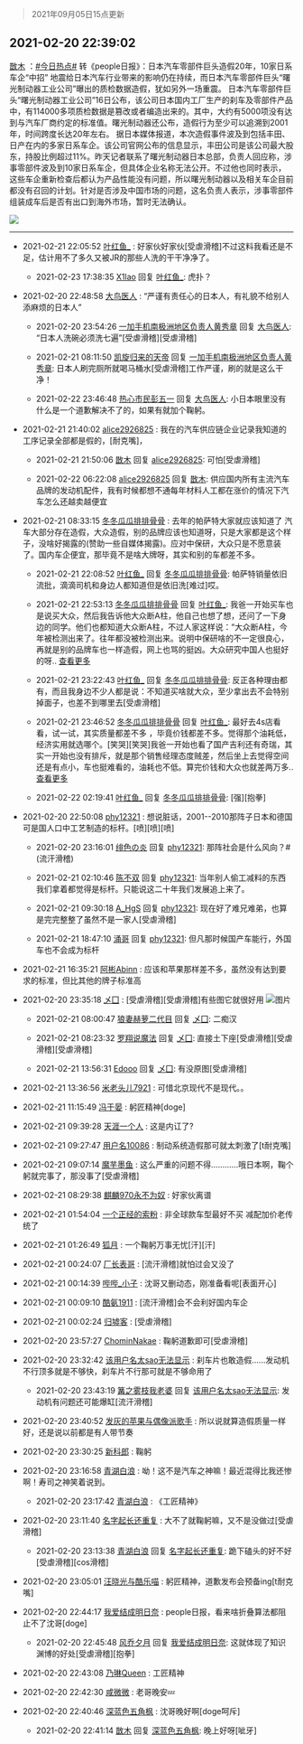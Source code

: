 > 2021年09月05日15点更新
<link rel="stylesheet" href="https://cdn.jsdelivr.net/gh/taotie6/sampleJSON@main/css/photo_show.css">


 ## 2021-02-20 22:39:02 

 [㪚木](https://www.coolapk.com/feed/25008658?shareKey=ODcyOThlNWM5YjYxNjEzMTc3Yjg~) ：<a class="feed-link-tag" href="/t/今日热点?type=0">#今日热点#</a> 转《people日报》：日本汽车零部件巨头造假20年，10家日系车企“中招”
地震给日本汽车行业带来的影响仍在持续，而日本汽车零部件巨头“曙光制动器工业公司”曝出的质检数据造假，犹如另外一场重震。
日本汽车零部件巨头“曙光制动器工业公司”16日公布<!--break-->，该公司日本国内工厂生产的刹车及零部件产品中，有114000多项质检数据是篡改或者编造出来的。其中，大约有5000项没有达到与汽车厂商约定的标准值。曙光制动器还公布，造假行为至少可以追溯到2001年，时间跨度长达20年左右。
据日本媒体报道，本次造假事件波及到包括丰田、日产在内的多家日系车企。该公司官网公布的信息显示，丰田公司是该公司最大股东，持股比例超过11%。昨天记者联系了曙光制动器日本总部，负责人回应称，涉事零部件波及到10家日系车企，但具体企业名称无法公开。不过他也同时表示，这些车企重新检查后都认为产品性能没有问题，所以曙光制动器以及相关车企目前都没有召回的计划。针对是否涉及中国市场的问题，这名负责人表示，涉事零部件组装成车后是否有出口到海外市场，暂时无法确认。 

<div class="album">
<img class="img-item" src="https://image.coolapk.com/feed/2021/0220/22/1081091_ed90efaf_1941_5708@359x226.gif" />
</div>

 ------- 

- 2021-02-21 22:05:52 [叶红鱼_](uid=728808) : 好家伙好家伙[受虐滑稽]不过这料我看还是不足，估计用不了多久又被JR的那些人洗的干干净净了。 

    - 2021-02-23 17:38:35 [X1lao](uid=628869) 回复 [叶红鱼_](uid=728808): 虎扑？ 

- 2021-02-20 22:48:58 [大鸟医人](uid=1511304) : “严谨有责任心的日本人，有礼貌不给别人添麻烦的日本人” 

    - 2021-02-20 23:54:26 [一加手机南极洲地区负责人黄秀章](uid=1765492) 回复 [大鸟医人](uid=1511304): “日本人洗碗必须洗七遍”[受虐滑稽][受虐滑稽] 

    - 2021-02-21 08:11:50 [凯旋归来的天帝](uid=1660221) 回复 [一加手机南极洲地区负责人黄秀章](uid=1765492): 日本人刷完厕所就喝马桶水[受虐滑稽]工作严谨，刷的就是这么干净！ 

    - 2021-02-22 23:46:48 [热心市民彭五一](uid=2330208) 回复 [大鸟医人](uid=1511304): 小日本眼里没有什么是一个道歉解决不了的，如果有就加个鞠躬。 

- 2021-02-21 21:40:02 [alice2926825](uid=1064232) : 我在的汽车供应链企业记录我知道的工序记录全部都是假的，[耐克嘴]， 

    - 2021-02-21 21:50:06 [㪚木](uid=1081091) 回复 [alice2926825](uid=1064232): 可怕[受虐滑稽] 

    - 2021-02-22 06:22:08 [alice2926825](uid=1064232) 回复 [㪚木](uid=1081091): 供应国内所有主流汽车品牌的发动机配件，我有时候都想不通每年材料人工都在涨价的情况下汽车怎么还越卖越便宜 

- 2021-02-21 08:33:15 [冬冬瓜瓜排排骨骨](uid=3463204) : 去年的帕萨特大家就应该知道了   汽车大部分存在造假，大众造假，别的品牌应该也知道呀，只是大家都是这个样子，没啥好揭露的(赞助一些自媒体揭露)。应对中保研，大众只是不愿意装了。国内车企便宜，那毕竟不是啥大牌呀，其实和别的车都差不多。 

    - 2021-02-21 22:08:52 [叶红鱼_](uid=728808) 回复 [冬冬瓜瓜排排骨骨](uid=3463204): 帕萨特销量依旧流批，滴滴司机和身边人都知道但是依旧洗[难过]哎。 

    - 2021-02-21 22:53:13 [冬冬瓜瓜排排骨骨](uid=3463204) 回复 [叶红鱼_](uid=728808): 我爸一开始买车也是说买大众，然后我告诉他大众断A柱，他自己也想了想，还问了一下身边的同学。他们也都知道大众断A柱，不过人家这样说：“大众断A柱，今年被检测出来了。往年都没被检测出来。说明中保研啥的不一定很良心，再就是别的品牌车也一样造假，网上也骂的挺凶。大众研究中国人也挺好的呀.. <a href="/feed/replyList?id=186949696">查看更多</a> 

    - 2021-02-21 23:22:43 [叶红鱼_](uid=728808) 回复 [冬冬瓜瓜排排骨骨](uid=3463204): 反正各种理由都有，而且我身边不少人都是说：不知道买啥就大众，至少拿出去不会特别掉面子，也差不到哪里去[受虐滑稽] 

    - 2021-02-21 23:46:52 [冬冬瓜瓜排排骨骨](uid=3463204) 回复 [叶红鱼_](uid=728808): 最好去4s店看看，试一试，其实质量都差不多 ，毕竟价钱都差不多。觉得那个油耗低，经济实用就选哪个。[笑哭][笑哭]我爸一开始也看了国产吉利还有奇瑞，其实一开始也没有排斥，就是那个销售经理态度贼差，然后坐上去觉得空间还是有点小，车也挺难看的，油耗也不低。算完价钱和大众也就差两万多.. <a href="/feed/replyList?id=186949696">查看更多</a> 

    - 2021-02-22 02:19:41 [叶红鱼_](uid=728808) 回复 [冬冬瓜瓜排排骨骨](uid=3463204): [强][抱拳] 

- 2021-02-20 22:50:08 [phy12321](uid=882783) : 想说脏话，2001--2010那阵子日本和德国可是国人口中工艺制造的标杆。[喷][喷][喷] 

    - 2021-02-20 23:16:01 [绯色の炎](uid=474608) 回复 [phy12321](uid=882783): 那阵社会是什么风向？#(流汗滑稽) 

    - 2021-02-21 02:10:46 [陈不双](uid=3701802) 回复 [phy12321](uid=882783): 当年别人偷工减料的东西我们拿着都觉得是标杆。只能说这二十年我们发展追上来了。 

    - 2021-02-21 09:30:18 [A_HgS](uid=2781404) 回复 [phy12321](uid=882783): 现在好了难兄难弟，也算是完完整整了虽然不是一家人[受虐滑稽] 

    - 2021-02-21 18:47:10 [涌哥](uid=1559440) 回复 [phy12321](uid=882783): 但凡那时候国产车能行，外国车也不会成为标杆 

- 2021-02-21 16:35:21 [阿彬Abinn](uid=2459019) : 应该和苹果那样差不多，虽然没有达到要求的标准，但比其他的牌子标准高 

- 2021-02-20 23:35:18 [乄囗](uid=759206) : [受虐滑稽][受虐滑稽]有些图它就很好用 ![图片](https://image.coolapk.com/feed/2021/0220/23/759206_c2b8ac5b_5317_9734@580x304.jpeg)

    - 2021-02-21 08:00:47 [狼妻赫萝二代目](uid=2892866) 回复 [乄囗](uid=759206): 二痴汉 

    - 2021-02-21 08:23:32 [罗翔说魔法](uid=2307872) 回复 [乄囗](uid=759206): 直接土下座[受虐滑稽][受虐滑稽][受虐滑稽] 

    - 2021-02-21 13:56:31 [Edooo](uid=1634136) 回复 [乄囗](uid=759206): 有没原图[受虐滑稽] 

- 2021-02-21 13:36:56 [米老头儿7921](uid=3247034) : 可惜北京现代不是现代。。 

- 2021-02-21 11:15:49 [冯于晏](uid=2980763) : 躬匠精神[doge] 

- 2021-02-21 09:39:28 [天涯一个人](uid=3225865) : 这是内讧了? 

- 2021-02-21 09:27:47 [用户名10086](uid=3290727) : 制动系统造假那可就太刺激了[t耐克嘴] 

- 2021-02-21 09:07:14 [魔芋墨鱼](uid=3221666) : 这么严重的问题不得…………哦日本啊，鞠个躬就完事了，那没事了[受虐滑稽] 

- 2021-02-21 08:29:38 [麒麟970永不为奴](uid=3363987) : 好家伙离谱 

- 2021-02-21 01:54:04 [一个正经的索粉](uid=1168968) : 非全球款车型最好不买 减配加价老传统了 

- 2021-02-21 01:26:49 [狐月](uid=1419322) : 一个鞠躬万事无忧[汗][汗] 

- 2021-02-21 00:24:07 [厂长表哥](uid=2286618) : [流汗滑稽]就怕过会又没了 

- 2021-02-21 00:14:39 [哔哔_小子](uid=1622691) : 沈哥又删动态，刚准备看呢[表面开心] 

- 2021-02-21 00:09:10 [酷氨1911](uid=1915436) : [流汗滑稽]会不会利好国内车企 

- 2021-02-21 00:02:24 [归墟客](uid=3287587) : [受虐滑稽] 

- 2021-02-20 23:57:27 [ChominNakae](uid=1119358) : 鞠躬道歉即可[受虐滑稽] 

- 2021-02-20 23:32:42 [该用户名太sao无法显示](uid=3040243) : 刹车片也敢造假......发动机不行顶多就是不够快，刹车片不行那可就是不够命用了 

    - 2021-02-20 23:43:19 [篝之雾枝我老婆](uid=2933891) 回复 [该用户名太sao无法显示](uid=3040243): 发动机有问题还可能爆缸[流汗滑稽] 

- 2021-02-20 23:40:52 [发灰的苹果与偶像派歌手](uid=760037) : 所以说就算造假质量一样好，还是说以前都是有人带节奏 

- 2021-02-20 23:30:25 [新科郎](uid=1276807) : 鞠躬 

- 2021-02-20 23:16:58 [青湖白浪](uid=1494466) : 呦！这不是汽车之神嘛！最近混得比我还惨啊！寿司之神笑着说到。 

    - 2021-02-20 23:17:42 [青湖白浪](uid=1494466) : 《工匠精神》 

- 2021-02-20 23:11:40 [名字起长还重复](uid=485854) : 大不了就鞠躬嘛，又不是没做过[受虐滑稽] 

    - 2021-02-20 23:13:38 [青湖白浪](uid=1494466) 回复 [名字起长还重复](uid=485854): 跪下磕头的好不好[受虐滑稽][cos滑稽] 

- 2021-02-20 23:05:01 [汪晓光与酷乐喵](uid=2932227) : 躬匠精神，道歉发布会预备ing[t耐克嘴] 

- 2021-02-20 22:44:17 [我爱结成明日奈](uid=1772977) : people日报，看来啥折叠算法都阻止不了沈哥[doge] 

    - 2021-02-20 22:45:48 [风乔夕月](uid=2725527) 回复 [我爱结成明日奈](uid=1772977): 这就体现了知识渊博的好处[受虐滑稽][抱拳] 

- 2021-02-20 22:43:08 [乃琳Queen](uid=2370903) : 工匠精神 

- 2021-02-20 22:42:30 [咸微微](uid=1248718) : 老哥晚安💤 

- 2021-02-20 22:40:46 [深蓝色五角枫](uid=1803264) : 沈哥晚好啊[doge呵斥] 

    - 2021-02-20 22:41:14 [㪚木](uid=1081091) 回复 [深蓝色五角枫](uid=1803264): 晚上好呀[呲牙] 

